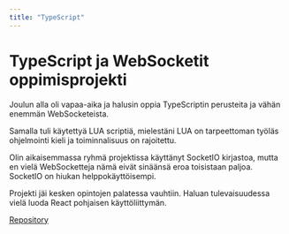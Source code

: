 ```yaml
---
title: "TypeScript"
---
```

# TypeScript ja WebSocketit oppimisprojekti

Joulun alla oli vapaa-aika ja halusin oppia TypeScriptin perusteita ja vähän enemmän WebSocketeista.

Samalla tuli käytettyä LUA scriptiä, mielestäni LUA on tarpeettoman työläs ohjelmointi kieli ja toiminnalisuus on rajoitettu.

Olin aikaisemmassa ryhmä projektissa käyttänyt SocketIO kirjastoa, 
mutta en vielä WebSocketteja nämä eivät sinäänsä eroa toisistaan paljoa. SocketIO on hiukan helppokäyttöisempi.

Projekti jäi kesken opintojen palatessa vauhtiin. 
Haluan tulevaisuudessa vielä luoda React pohjaisen käyttöliittymän.

[Repository](https://github.com/Zerkath/cc-socket-controller)